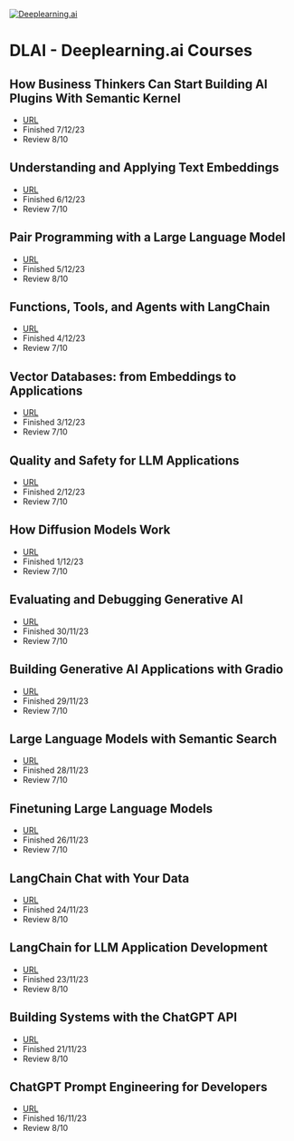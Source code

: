 [![Deeplearning.ai](https://github.com/extwiii/DLAI/assets/2933560/8f37bc32-0039-4d56-b76d-586ec6f82c31)](https://www.deeplearning.ai/)

# DLAI - Deeplearning.ai Courses

## How Business Thinkers Can Start Building AI Plugins With Semantic Kernel
- [URL](https://learn.deeplearning.ai/microsoft-semantic-kernel/lesson/1/introduction)
- Finished 7/12/23
- Review 8/10

## Understanding and Applying Text Embeddings
- [URL](https://learn.deeplearning.ai/google-cloud-vertex-ai/lesson/1/introduction)
- Finished 6/12/23
- Review 7/10

## Pair Programming with a Large Language Model
- [URL](https://learn.deeplearning.ai/pair-programming-llm/lesson/1/introduction)
- Finished 5/12/23
- Review 8/10

## Functions, Tools, and Agents with LangChain
- [URL](https://learn.deeplearning.ai/functions-tools-agents-langchain/lesson/1/introduction)
- Finished 4/12/23
- Review 7/10

## Vector Databases: from Embeddings to Applications
- [URL](https://learn.deeplearning.ai/vector-databases-embeddings-applications/lesson/1/introduction)
- Finished 3/12/23
- Review 7/10
  
## Quality and Safety for LLM Applications
- [URL](https://learn.deeplearning.ai/quality-safety-llm-applications/lesson/1/introduction)
- Finished 2/12/23
- Review 7/10

## How Diffusion Models Work
- [URL](https://learn.deeplearning.ai/diffusion-models/lesson/1/introduction)
- Finished 1/12/23
- Review 7/10
  
## Evaluating and Debugging Generative AI
- [URL](https://learn.deeplearning.ai/evaluating-debugging-generative-ai/lesson/1/introduction)
- Finished 30/11/23
- Review 7/10

## Building Generative AI Applications with Gradio
- [URL](https://learn.deeplearning.ai/huggingface-gradio/lesson/1/introduction)
- Finished 29/11/23
- Review 7/10

## Large Language Models with Semantic Search
- [URL](https://learn.deeplearning.ai/large-language-models-semantic-search/lesson/1/introduction)
- Finished 28/11/23
- Review 7/10

## Finetuning Large Language Models
- [URL](https://learn.deeplearning.ai/finetuning-large-language-models/lesson/1/introduction)
- Finished 26/11/23
- Review 7/10

## LangChain Chat with Your Data
- [URL](https://learn.deeplearning.ai/langchain-chat-with-your-data/lesson/1/introduction)
- Finished 24/11/23
- Review 8/10

## LangChain for LLM Application Development
- [URL](https://learn.deeplearning.ai/langchain/lesson/1/introduction)
- Finished 23/11/23
- Review 8/10

## Building Systems with the ChatGPT API
- [URL](https://learn.deeplearning.ai/chatgpt-building-system/lesson/1/introduction)
- Finished 21/11/23
- Review 8/10

## ChatGPT Prompt Engineering for Developers

- [URL](https://learn.deeplearning.ai/chatgpt-prompt-eng/lesson/1/introduction)
- Finished 16/11/23
- Review 8/10
